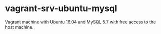 # vagrant-srv-ubuntu-mysql
Vagrant machine with Ubuntu 16.04 and MySQL 5.7 with free access to the host machine.
